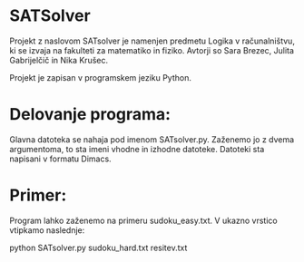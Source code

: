 # SATSolver

Projekt z naslovom SATsolver je namenjen predmetu Logika v računalništvu, ki se izvaja na fakulteti za matematiko in fiziko. Avtorji so Sara Brezec, Julita Gabrijelčič in Nika Krušec.

Projekt je zapisan v programskem jeziku Python.

# Delovanje programa:

Glavna datoteka se nahaja pod imenom SATsolver.py. Zaženemo jo z dvema argumentoma, to sta imeni vhodne in izhodne datoteke. Datoteki sta napisani v formatu Dimacs.

# Primer:

Program lahko zaženemo na primeru sudoku_easy.txt. V ukazno vrstico vtipkamo naslednje:

  python SATsolver.py sudoku_hard.txt resitev.txt

